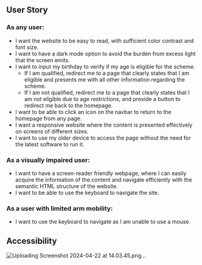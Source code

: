 ## User Story

### As any user:
- I want the website to be easy to read, with sufficient color contrast and font size.
- I want to have a dark mode option to avoid the burden from excess light that the screen emits.
- I want to input my birthday to verify if my age is eligible for the scheme.
  - If I am qualified, redirect me to a page that clearly states that I am eligible and presents me with all other information regarding the scheme.
  - If I am not qualified, redirect me to a page that clearly states that I am not eligible due to age restrictions, and provide a button to redirect me back to the homepage.
- I want to be able to click an icon on the navbar to return to the homepage from any page.
- I want a responsive website where the content is presented effectively on screens of different sizes.
- I want to use my older device to access the page without the need for the latest software to run it.


### As a visually impaired user:
- I want to have a screen-reader friendly webpage, where I can easily acquire the information of the content and navigate efficiently with the semantic HTML structure of the website.
- I want to be able to use the keyboard to navigate the site.

### As a user with limited arm mobility:
- I want to use the keyboard to navigate as I am unable to use a mouse.

## Accessibility 

![Uploading Screenshot 2024-04-22 at 14.03.45.png…]()
